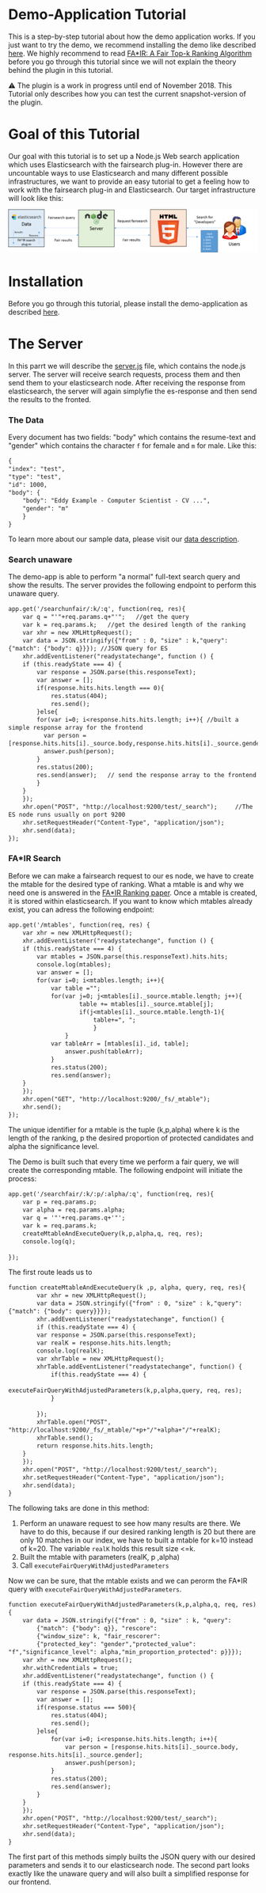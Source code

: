 # Demo-Application Tutorial
This is a step-by-step tutorial about how the demo application works. If you just want to try the demo, we recommend installing the demo like described [here](README.md).
We highly recommend to read [FA*IR: A Fair Top-k Ranking Algorithm](https://arxiv.org/abs/1706.06368) before you go through this tutorial since we will not explain the theory behind the plugin in this tutorial.

:warning: The plugin is a work in progress until end of November 2018. This Tutorial only describes how you can test the current snapshot-version of the plugin.

# Goal of this Tutorial
Our goal with this tutorial is to set up a Node.js Web search application which uses Elasticsearch with the fairsearch plug-in.
However there are uncountable ways to use Elasticsearch and many different possible infrastructures, we want to provide an easy tutorial to get a feeling how to work with the fairsearch plug-in and Elasticsearch.
Our target infrastructure will look like this:

![](https://github.com/fair-search/fairsearch-elasticsearch-plugin/blob/master/res/demoInfrastructure.png)

# Installation
Before you go through this tutorial, please install the demo-application as described [here](README.md).

# The Server
In this parrt we will describe the [server.js](https://github.com/fair-search/fairsearch-elasticsearch-plugin/blob/master/demo/server/server.js) file, which contains the node.js server. The server will receive search requests, process them and then send them to your elasticsearch node. After receiving the response from elasticsearch, the server will again simplyfie the es-response and then send the results to the fronted. 

### The Data
Every document has two fields:
"body" which contains the resume-text and "gender" which contains the character `f` for female and `m` for male.
Like this:
```
{
"index": "test",
"type": "test", 
"id": 1000,
"body": {
	"body": "Eddy Example - Computer Scientist - CV ...",
	"gender": "m"
	}
}
```
To learn more about our sample data, please visit our [data description](https://github.com/fair-search/fairsearch-elasticsearch-plugin/blob/master/demo/data/README.md).

### Search unaware
The demo-app is able to perform "a normal" full-text search query and show the results. The server provides the following endpoint to perform this unaware query.
```
app.get('/searchunfair/:k/:q', function(req, res){
	var q = "'"+req.params.q+"'";	//get the query
	var k = req.params.k;	//get the desired length of the ranking
	var xhr = new XMLHttpRequest();
	var data = JSON.stringify({"from" : 0, "size" : k,"query": {"match": {"body": q}}}); //JSON query for ES
	xhr.addEventListener("readystatechange", function () {
	if (this.readyState === 4) {
		var response = JSON.parse(this.responseText);
		var answer = [];
		if(response.hits.hits.length === 0){
			res.status(404);
			res.send();
		}else{
		for(var i=0; i<response.hits.hits.length; i++){	//built a simple response array for the frontend
		  var person = [response.hits.hits[i]._source.body,response.hits.hits[i]._source.gender];
		  answer.push(person);
		}		
		res.status(200);
		res.send(answer);	// send the response array to the frontend
		}
	}
	});
	xhr.open("POST", "http://localhost:9200/test/_search");		//The ES node runs usually on port 9200
	xhr.setRequestHeader("Content-Type", "application/json");
	xhr.send(data);
});
```
### FA*IR Search
Before we can make a fairsearch request to our es node, we have to create the mtable for the desired type of ranking.
What a mtable is and why we need one is answered in the [FA*IR Ranking paper](https://arxiv.org/abs/1706.06368).
Once a mtable is created, it is stored within elasticsearch. If you want to know which mtables already exist, you can adress the following endpoint:

```
app.get('/mtables', function(req, res) {
	var xhr = new XMLHttpRequest();
	xhr.addEventListener("readystatechange", function () {
	if (this.readyState === 4) {
		var mtables = JSON.parse(this.responseText).hits.hits;
		console.log(mtables);
		var answer = [];
		for(var i=0; i<mtables.length; i++){
			var table ="";
			for(var j=0; j<mtables[i]._source.mtable.length; j++){
					table += mtables[i]._source.mtable[j];
					if(j<mtables[i]._source.mtable.length-1){
						table+=", ";
						}
				}
			var tableArr = [mtables[i]._id, table];
				answer.push(tableArr);
			}
			res.status(200);
			res.send(answer);
	}
	});
	xhr.open("GET", "http://localhost:9200/_fs/_mtable");
	xhr.send();
});
```

The unique identifier for a mtable is the tuple (k,p,alpha) where k is the length of the ranking, p the desired proportion of protected candidates and alpha the significance level.

The Demo is built such that every time we perform a fair query, we will create the corresponding mtable. The following endpoint will initiate the process:

```
app.get('/searchfair/:k/:p/:alpha/:q', function(req, res){
	var p = req.params.p;
	var alpha = req.params.alpha;
	var q = '"'+req.params.q+'"';
	var k = req.params.k;
	createMtableAndExecuteQuery(k,p,alpha,q, req, res);
	console.log(q);
	
});
```
The first route leads us to

```
function createMtableAndExecuteQuery(k ,p, alpha, query, req, res){
		var xhr = new XMLHttpRequest();
		var data = JSON.stringify({"from" : 0, "size" : k,"query": {"match": {"body": query}}});
		xhr.addEventListener("readystatechange", function() {
		if (this.readyState === 4) {
		var response = JSON.parse(this.responseText);
		var realK = response.hits.hits.length;
		console.log(realK);
		var xhrTable = new XMLHttpRequest();
		xhrTable.addEventListener("readystatechange", function() {
			if(this.readyState === 4) {
					executeFairQueryWithAdjustedParameters(k,p,alpha,query, req, res);
			}
		
		});
		xhrTable.open("POST", "http://localhost:9200/_fs/_mtable/"+p+"/"+alpha+"/"+realK);
		xhrTable.send();
		return response.hits.hits.length;
	}
	});
	xhr.open("POST", "http://localhost:9200/test/_search");
	xhr.setRequestHeader("Content-Type", "application/json");
	xhr.send(data);
}
```
The following taks are done in this method:
1. Perform an unaware request to see how many results are there.
	We have to do this, because if our desired ranking length is 20 but there are only 10 matches in our index, we have to 		built a mtable for k=10 instead of k=20. The variable `realK` holds this result size <=k.
2. Built the mtable with parameters (realK, p ,alpha)
3. Call `executeFairQueryWithAdjustedParameters`

Now we can be sure, that the mtable exists and we can perorm the FA*IR query with `executeFairQueryWithAdjustedParameters`.

```
function executeFairQueryWithAdjustedParameters(k,p,alpha,q, req, res){
	var data = JSON.stringify({"from" : 0, "size" : k, "query":
		{"match": {"body": q}}, "rescore":
		{"window_size": k, "fair_rescorer":
		{"protected_key": "gender","protected_value": "f","significance_level": alpha,"min_proportion_protected": p}}});
	var xhr = new XMLHttpRequest();
	xhr.withCredentials = true;
	xhr.addEventListener("readystatechange", function () {
	if (this.readyState === 4) {
		var response = JSON.parse(this.responseText);
		var answer = [];
		if(response.status === 500){
			res.status(404);
			res.send();
		}else{
			for(var i=0; i<response.hits.hits.length; i++){
				var person = [response.hits.hits[i]._source.body, response.hits.hits[i]._source.gender];
				answer.push(person);
			}
			res.status(200);
			res.send(answer);
		}
	}
	});
	xhr.open("POST", "http://localhost:9200/test/_search");
	xhr.setRequestHeader("Content-Type", "application/json");
	xhr.send(data);
}
```
The first part of this methods simply builts the JSON query with our desired parameters and sends it to our elasticsearch node.
The second part looks exactly like the unaware query and will also built a simplified response for our frontend.
